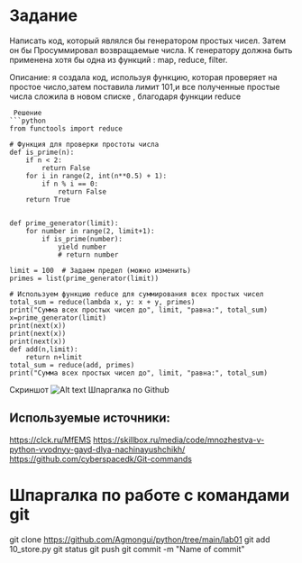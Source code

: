 # Задание
Написать код, который являлся бы генератором простых чисел. Затем он бы Просуммировал возвращаемые числа. К генератору должна быть применена хотя бы одна из функций : map, reduce, filter. 

Описание:
я создала код, используя функцию, которая проверяет на простое число,затем поставила лимит 101,и все полученные простые числа сложила в новом списке , благодаря функции reduce
```
 Решение
```python
from functools import reduce

# Функция для проверки простоты числа
def is_prime(n):
    if n < 2:
        return False
    for i in range(2, int(n**0.5) + 1):
        if n % i == 0:
            return False
    return True


def prime_generator(limit):
    for number in range(2, limit+1):
        if is_prime(number):
            yield number
            # return number

limit = 100  # Задаем предел (можно изменить)
primes = list(prime_generator(limit))

# Используем функцию reduce для суммирования всех простых чисел
total_sum = reduce(lambda x, y: x + y, primes)
print("Сумма всех простых чисел до", limit, "равна:", total_sum)
x=prime_generator(limit)
print(next(x))
print(next(x))
print(next(x))
def add(n,limit):
    return n+limit
total_sum = reduce(add, primes)
print("Сумма всех простых чисел до", limit, "равна:", total_sum)
```
Скриншот
![Alt text](image.png)
Шпаргалка по Github

## Используемые источники:
https://clck.ru/MfEMS
https://skillbox.ru/media/code/mnozhestva-v-python-vvodnyy-gayd-dlya-nachinayushchikh/
https://github.com/cyberspacedk/Git-commands

# Шпаргалка по работе с командами git
git clone https://github.com/Agmongui/python/tree/main/lab01
git add 10_store.py
git status
git push
git commit -m "Name of commit" 

